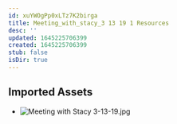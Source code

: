 ```yaml
---
id: xuYWOgPp0xLTz7K2birga
title: Meeting_with_stacy_3 13 19 1 Resources
desc: ''
updated: 1645225706399
created: 1645225706399
stub: false
isDir: true
---
```

## Imported Assets
- ![Meeting with Stacy 3-13-19.jpg](/assets/meeting-with-stacy-3-13-19.jpg)

